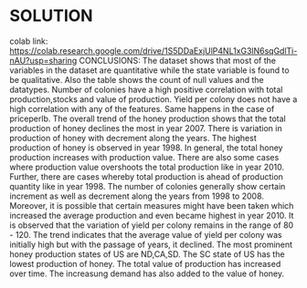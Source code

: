 # SOLUTION
colab link: https://colab.research.google.com/drive/1S5DDaExjUlP4NL1xG3lN6sqGdlTi-nAU?usp=sharing
CONCLUSIONS:
The dataset shows that most of the variables in the dataset are quantitative while the state variable is found to be qualitative.
Also the table shows the count of null values and the datatypes.
Number of colonies have a high positive correlation with total production,stocks and value of production.
Yield per colony does not have a high correlation with any of the features.
Same happens in the case of priceperlb.
The overall trend of the honey production shows that the total production of honey declines the most in year 2007.
There is variation in production of honey with decrement along the years.
The highest production of honey is observed in year 1998.
In general, the total honey production increases with production value.
There are also some cases where production value overshoots the total production like in year 2010.
Further, there are cases whereby total production is ahead of production quantity like in year 1998.
The number of colonies generally show certain increment as well as decrement along the years from 1998 to 2008.
Moreover, it is possible that certain measures might have been taken which increased the average production and even became highest in year 2010.
It is observed that the variation of yield per colony remains in the range of 80 - 120.
The trend indicates that the average value of yield per colony was initially high but with the passage of years, it declined.
The most prominent honey production states of US are ND,CA,SD.
The SC state of US has the lowest production of honey.
The total value of production has increased over time.
The increasung demand has also added to the value of honey.
